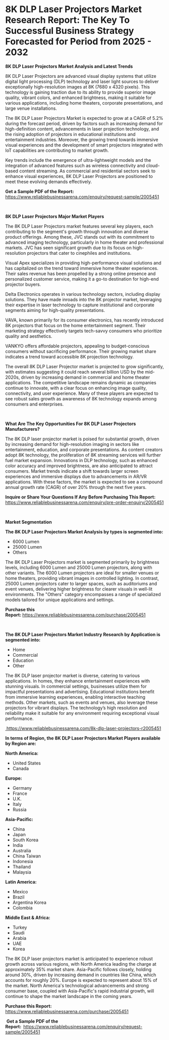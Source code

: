 <p><h1>8K DLP Laser Projectors Market Research Report: The Key To Successful Business Strategy Forecasted for Period from 2025 - 2032</h1></p><p><strong>8K DLP Laser Projectors Market Analysis and Latest Trends</strong></p>
<p><p>8K DLP Laser Projectors are advanced visual display systems that utilize digital light processing (DLP) technology and laser light sources to deliver exceptionally high-resolution images at 8K (7680 x 4320 pixels). This technology is gaining traction due to its ability to provide superior image quality, vibrant colors, and enhanced brightness, making it suitable for various applications, including home theaters, corporate presentations, and large venue installations.</p><p>The 8K DLP Laser Projectors Market is expected to grow at a CAGR of 5.2% during the forecast period, driven by factors such as increasing demand for high-definition content, advancements in laser projection technology, and the rising adoption of projectors in educational institutions and entertainment industries. Moreover, the growing trend towards immersive visual experiences and the development of smart projectors integrated with IoT capabilities are contributing to market growth.</p><p>Key trends include the emergence of ultra-lightweight models and the integration of advanced features such as wireless connectivity and cloud-based content streaming. As commercial and residential sectors seek to enhance visual experiences, 8K DLP Laser Projectors are positioned to meet these evolving demands effectively.</p></p>
<p><strong>Get a Sample PDF of the Report:&nbsp;</strong> <a href="https://www.reliablebusinessarena.com/enquiry/request-sample/2005451?utm_campaign=3170&utm_medium=2&utm_source=Github&utm_content=ia&utm_term=12042025&utm_id=8k-dlp-laser-projectors">https://www.reliablebusinessarena.com/enquiry/request-sample/2005451</a></p>
<p>&nbsp;</p>
<p><strong>8K DLP Laser Projectors Major Market Players</strong></p>
<p><p>The 8K DLP Laser Projectors market features several key players, each contributing to the segment's growth through innovation and diverse product offerings. Among these, JVC stands out with its commitment to advanced imaging technology, particularly in home theater and professional markets. JVC has seen significant growth due to its focus on high-resolution projectors that cater to cinephiles and institutions.</p><p>Visual Apex specializes in providing high-performance visual solutions and has capitalized on the trend toward immersive home theater experiences. Their sales revenue has been propelled by a strong online presence and personalized customer service, making it a go-to destination for high-end projector buyers.</p><p>Delta Electronics operates in various technology sectors, including display solutions. They have made inroads into the 8K projector market, leveraging their expertise in laser technology to capture institutional and corporate segments aiming for high-quality presentations.</p><p>VAVA, known primarily for its consumer electronics, has recently introduced 8K projectors that focus on the home entertainment segment. Their marketing strategy effectively targets tech-savvy consumers who prioritize quality and aesthetics.</p><p>VANKYO offers affordable projectors, appealing to budget-conscious consumers without sacrificing performance. Their growing market share indicates a trend toward accessible 8K projection technology.</p><p>The overall 8K DLP Laser Projector market is projected to grow significantly, with estimates suggesting it could reach several billion USD by the mid-2020s, driven by increasing demand in commercial and home theater applications. The competitive landscape remains dynamic as companies continue to innovate, with a clear focus on enhancing image quality, connectivity, and user experience. Many of these players are expected to see robust sales growth as awareness of 8K technology expands among consumers and enterprises.</p></p>
<p>&nbsp;</p>
<p><strong>What Are The Key Opportunities For 8K DLP Laser Projectors Manufacturers?</strong></p>
<p><p>The 8K DLP laser projector market is poised for substantial growth, driven by increasing demand for high-resolution imaging in sectors like entertainment, education, and corporate presentations. As content creators adopt 8K technology, the proliferation of 8K streaming services will further fuel market expansion. Innovations in DLP technology, such as enhanced color accuracy and improved brightness, are also anticipated to attract consumers. Market trends indicate a shift towards larger screen experiences and immersive displays due to advancements in AR/VR applications. With these factors, the market is expected to see a compound annual growth rate (CAGR) of over 20% through the next five years.</p></p>
<p><strong>Inquire or Share Your Questions If Any Before Purchasing This Report:</strong> <a href="https://www.reliablebusinessarena.com/enquiry/pre-order-enquiry/2005451?utm_campaign=3170&utm_medium=2&utm_source=Github&utm_content=ia&utm_term=12042025&utm_id=8k-dlp-laser-projectors">https://www.reliablebusinessarena.com/enquiry/pre-order-enquiry/2005451</a></p>
<p>&nbsp;</p>
<p><strong>Market Segmentation</strong></p>
<p><strong>The 8K DLP Laser Projectors Market Analysis by types is segmented into:</strong></p>
<p><ul><li>6000 Lumen</li><li>25000 Lumen</li><li>Others</li></ul></p>
<p><p>The 8K DLP Laser Projectors market is segmented primarily by brightness levels, including 6000 Lumen and 25000 Lumen projectors, along with other variants. The 6000 Lumen projectors are ideal for smaller venues or home theaters, providing vibrant images in controlled lighting. In contrast, 25000 Lumen projectors cater to larger spaces, such as auditoriums and event venues, delivering higher brightness for clearer visuals in well-lit environments. The "Others" category encompasses a range of specialized models tailored for unique applications and settings.</p></p>
<p><strong>Purchase this Report:&nbsp;</strong><a href="https://www.reliablebusinessarena.com/purchase/2005451?utm_campaign=3170&utm_medium=2&utm_source=Github&utm_content=ia&utm_term=12042025&utm_id=8k-dlp-laser-projectors">https://www.reliablebusinessarena.com/purchase/2005451</a></p>
<p>&nbsp;</p>
<p><strong>The 8K DLP Laser Projectors Market Industry Research by Application is segmented into:</strong></p>
<p><ul><li>Home</li><li>Commercial</li><li>Education</li><li>Other</li></ul></p>
<p><p>The 8K DLP laser projector market is diverse, catering to various applications. In homes, they enhance entertainment experiences with stunning visuals. In commercial settings, businesses utilize them for impactful presentations and advertising. Educational institutions benefit from immersive learning experiences, enabling interactive teaching methods. Other markets, such as events and venues, also leverage these projectors for vibrant displays. The technology’s high resolution and reliability make it suitable for any environment requiring exceptional visual performance.</p></p>
<p><a href="https://www.reliablebusinessarena.com/8k-dlp-laser-projectors-r2005451?utm_campaign=3170&utm_medium=2&utm_source=Github&utm_content=ia&utm_term=12042025&utm_id=8k-dlp-laser-projectors">&nbsp;https://www.reliablebusinessarena.com/8k-dlp-laser-projectors-r2005451</a></p>
<p><strong>In terms of Region, the 8K DLP Laser Projectors Market Players available by Region are:</strong></p>
<p>
    <p> <strong> North America: </strong>
        <ul>
            <li>United States</li>
            <li>Canada</li>
        </ul>
        </p> 
    <p> <strong> Europe: </strong>
        <ul>
            <li>Germany</li>
            <li>France</li>
            <li>U.K.</li>
            <li>Italy</li>
            <li>Russia</li>
        </ul>
        </p> 
    <p> <strong> Asia-Pacific: </strong>
        <ul>
            <li>China</li>
            <li>Japan</li>
            <li>South Korea</li>
            <li>India</li>
            <li>Australia</li>
            <li>China Taiwan</li>
            <li>Indonesia</li>
            <li>Thailand</li>
            <li>Malaysia</li>
        </ul>
        </p> 
    <p> <strong> Latin America: </strong>
        <ul>
            <li>Mexico</li>
            <li>Brazil</li>
            <li>Argentina Korea</li>
            <li>Colombia</li>
        </ul>
        </p> 
    <p> <strong> Middle East & Africa: </strong>
        <ul>
            <li>Turkey</li>
            <li>Saudi</li>
            <li>Arabia</li>
            <li>UAE</li>
            <li>Korea</li>
        </ul>
    </p>
    </p>
<p><p>The 8K DLP laser projectors market is anticipated to experience robust growth across various regions, with North America leading the charge at approximately 35% market share. Asia-Pacific follows closely, holding around 30%, driven by increasing demand in countries like China, which accounts for roughly 20%. Europe is expected to represent about 15% of the market. North America's technological advancements and strong consumer base, coupled with Asia-Pacific's rapid industrial growth, will continue to shape the market landscape in the coming years.</p></p>
<p><strong>Purchase this Report: </strong><a href="https://www.reliablebusinessarena.com/purchase/2005451?utm_campaign=3170&utm_medium=2&utm_source=Github&utm_content=ia&utm_term=12042025&utm_id=8k-dlp-laser-projectors">https://www.reliablebusinessarena.com/purchase/2005451</a></p>
<p>&nbsp;<strong>Get a Sample PDF of the Report:&nbsp;&nbsp;</strong><a href="https://www.reliablebusinessarena.com/enquiry/request-sample/2005451?utm_campaign=3170&utm_medium=2&utm_source=Github&utm_content=ia&utm_term=12042025&utm_id=8k-dlp-laser-projectors">https://www.reliablebusinessarena.com/enquiry/request-sample/2005451</a></p>
<p><strong></strong></p>
<p><p></p><p></p><p></p></p>